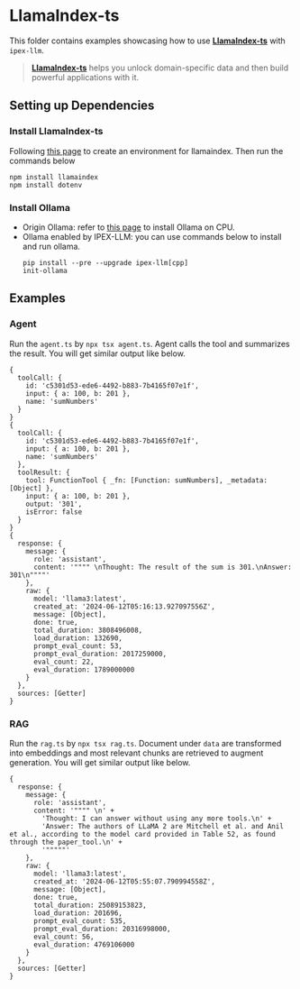 # LlamaIndex-ts

This folder contains examples showcasing how to use [**LlamaIndex-ts**](https://ts.llamaindex.ai/guides/agents/setup) with `ipex-llm`.
> [**LlamaIndex-ts**](https://ts.llamaindex.ai/guides/agents/setup) helps you unlock domain-specific data and then build powerful applications with it.

## Setting up Dependencies 

### Install LlamaIndex-ts
Following [this page](https://github.com/intel-analytics/ipex-llm/blob/main/python/llm/example/CPU/LlamaIndex/README.md) to create an environment for llamaindex.
Then run the commands below
```
npm install llamaindex
npm install dotenv
```

### Install Ollama
* Origin Ollama: refer to [this page](https://github.com/ollama/ollama) to install Ollama on CPU. 
* Ollama enabled by IPEX-LLM: you can use commands below to install and run ollama. 
    ```
    pip install --pre --upgrade ipex-llm[cpp]
    init-ollama
    ```

## Examples

### Agent

Run the `agent.ts` by `npx tsx agent.ts`. Agent calls the tool and summarizes the result. You will get similar output like below. 
```
{
  toolCall: {
    id: 'c5301d53-ede6-4492-b883-7b4165f07e1f',
    input: { a: 100, b: 201 },
    name: 'sumNumbers'
  }
}
{
  toolCall: {
    id: 'c5301d53-ede6-4492-b883-7b4165f07e1f',
    input: { a: 100, b: 201 },
    name: 'sumNumbers'
  },
  toolResult: {
    tool: FunctionTool { _fn: [Function: sumNumbers], _metadata: [Object] },
    input: { a: 100, b: 201 },
    output: '301',
    isError: false
  }
}
{
  response: {
    message: {
      role: 'assistant',
      content: '"""" \nThought: The result of the sum is 301.\nAnswer: 301\n""""'
    },
    raw: {
      model: 'llama3:latest',
      created_at: '2024-06-12T05:16:13.927097556Z',
      message: [Object],
      done: true,
      total_duration: 3808496008,
      load_duration: 132690,
      prompt_eval_count: 53,
      prompt_eval_duration: 2017259000,
      eval_count: 22,
      eval_duration: 1789000000
    }
  },
  sources: [Getter]
}
```

### RAG 

Run the `rag.ts` by `npx tsx rag.ts`. Document under `data` are transformed into embeddings and most relevant chunks are retrieved to augment generation. You will get similar output like below. 
```
{
  response: {
    message: {
      role: 'assistant',
      content: '"""" \n' +
        'Thought: I can answer without using any more tools.\n' +
        'Answer: The authors of LLaMA 2 are Mitchell et al. and Anil et al., according to the model card provided in Table 52, as found through the paper_tool.\n' +
        '"""""'
    },
    raw: {
      model: 'llama3:latest',
      created_at: '2024-06-12T05:55:07.790994558Z',
      message: [Object],
      done: true,
      total_duration: 25089153823,
      load_duration: 201696,
      prompt_eval_count: 535,
      prompt_eval_duration: 20316998000,
      eval_count: 56,
      eval_duration: 4769106000
    }
  },
  sources: [Getter]
}

```